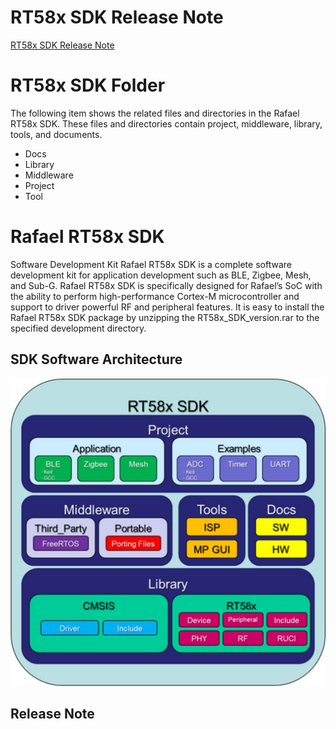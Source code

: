 # RT58x SDK Release Note
[RT58x SDK Release Note](https://github.com/RafaelMicro/RT58x_SDK/blob/main/RT58x_SDK_Release_Notes.pdf "link")

# RT58x SDK Folder
   The following item shows the related files and directories in the Rafael RT58x SDK. 
   These files and directories contain project, middleware, library, tools, and documents.
  - Docs
  - Library
  - Middleware
  - Project
  - Tool
  
# Rafael RT58x SDK
Software Development Kit
Rafael RT58x SDK is a complete software development kit for application development such as BLE, Zigbee, Mesh, and Sub-G.
Rafael RT58x SDK is specifically designed for Rafael’s SoC with the ability to perform high-performance Cortex-M microcontroller and support to driver powerful RF and peripheral features.
It is easy to install the Rafael RT58x SDK package by unzipping the RT58x_SDK_version.rar to the specified development directory.

## SDK Software Architecture
![image](https://github.com/RafaelMicro/RT58x_SDK/blob/main/images/SDK_SW_Architecture.jpg)


## Release Note


